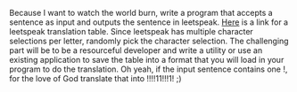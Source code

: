 

Because I want to watch the world burn, write a program that accepts a sentence as input and outputs the sentence in leetspeak. [Here](http://en.wikipedia.org/wiki/Leet) is a link for a leetspeak translation table. Since leetspeak has multiple character selections per letter, randomly pick the character selection. The challenging part will be to be a resourceful developer and write a utility or use an existing application to save the table into a format that you will load in your program to do the translation. Oh yeah, if the input sentence contains one !, for the love of God translate that into !!!!11!!!1! ;)

